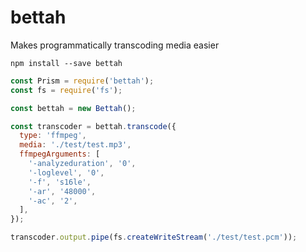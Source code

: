 # bettah

Makes programmatically transcoding media easier

`npm install --save bettah`

```js
const Prism = require('bettah');
const fs = require('fs');

const bettah = new Bettah();

const transcoder = bettah.transcode({
  type: 'ffmpeg',
  media: './test/test.mp3',
  ffmpegArguments: [
    '-analyzeduration', '0',
    '-loglevel', '0',
    '-f', 's16le',
    '-ar', '48000',
    '-ac', '2',
  ],
});

transcoder.output.pipe(fs.createWriteStream('./test/test.pcm'));
```
